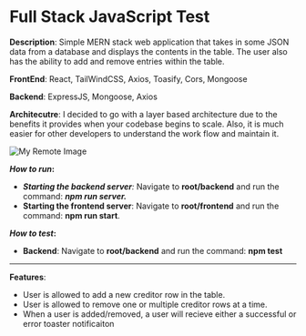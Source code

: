 # Full Stack JavaScript Test

**Description**: Simple MERN stack web application that takes in some JSON data from a database and displays the contents in the table. The user also has the ability to add and remove entries within the table. 

**FrontEnd**: React, TailWindCSS, Axios, Toasify, Cors, Mongoose

**Backend**: ExpressJS, Mongoose, Axios

**Architecutre**: I decided to go with a layer based architecture due to the benefits it provides when your codebase begins to scale. Also, it is much easier for other developers to understand the work flow and maintain it.

![My Remote Image](https://i.ibb.co/hfmgx55/Screen-Shot-2022-08-17-at-8-15-31-PM.png)

***How to run*:**

- ***Starting the backend server**:* Navigate to **root/backend** and run the command: ***npm run server.***
- **Starting the frontend server**: Navigate to **root/frontend** and run the command: **npm run start**.

***How to test*:**

- **Backend**: Navigate to **root/backend** and run the command: **npm test**

---

**Features**:

- User is allowed to add a new creditor row in the table.
- User is allowed to remove one or multiple creditor rows at a time.
- When a user is added/removed, a user will recieve either a successful or error toaster notificaiton
